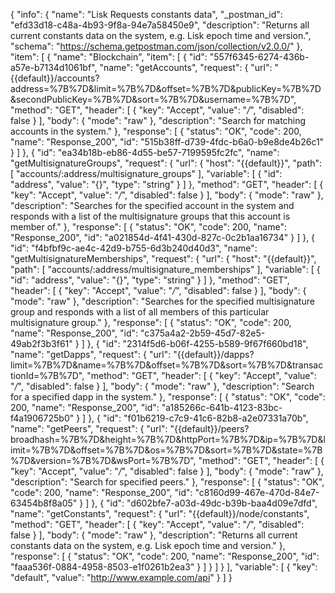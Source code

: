 {
  "info": {
    "name": "Lisk Requests constants data",
    "_postman_id": "efd33d18-c48a-4b93-9f8a-94e7a58450e9",
    "description": "Returns all current constants data on the system, e.g. Lisk epoch time and version.",
    "schema": "https://schema.getpostman.com/json/collection/v2.0.0/"
  },
  "item": [
    {
      "name": "Blockchain",
      "item": [
        {
          "id": "557f6345-6274-436b-a57e-b7134d1061bf",
          "name": "getAccounts",
          "request": {
            "url": "{{default}}/accounts?address=%7B%7D&limit=%7B%7D&offset=%7B%7D&publicKey=%7B%7D&secondPublicKey=%7B%7D&sort=%7B%7D&username=%7B%7D",
            "method": "GET",
            "header": [
              {
                "key": "Accept",
                "value": "*/*",
                "disabled": false
              }
            ],
            "body": {
              "mode": "raw"
            },
            "description": "Search for matching accounts in the system."
          },
          "response": [
            {
              "status": "OK",
              "code": 200,
              "name": "Response_200",
              "id": "515b38ff-d739-4fdc-b6a0-b9e8de4b26c1"
            }
          ]
        },
        {
          "id": "ea34b18b-eb86-4d55-be57-7199595fc2fc",
          "name": "getMultisignatureGroups",
          "request": {
            "url": {
              "host": "{{default}}",
              "path": [
                "accounts/:address/multisignature_groups"
              ],
              "variable": [
                {
                  "id": "address",
                  "value": "{}",
                  "type": "string"
                }
              ]
            },
            "method": "GET",
            "header": [
              {
                "key": "Accept",
                "value": "*/*",
                "disabled": false
              }
            ],
            "body": {
              "mode": "raw"
            },
            "description": "Searches for the specified account in the system and responds with a list of the multisignature groups that this account is member of."
          },
          "response": [
            {
              "status": "OK",
              "code": 200,
              "name": "Response_200",
              "id": "a021854d-4f41-430d-827c-0c2b1aa16734"
            }
          ]
        },
        {
          "id": "f4bfbf9c-ae4c-42d9-b755-6d3b240d40d3",
          "name": "getMultisignatureMemberships",
          "request": {
            "url": {
              "host": "{{default}}",
              "path": [
                "accounts/:address/multisignature_memberships"
              ],
              "variable": [
                {
                  "id": "address",
                  "value": "{}",
                  "type": "string"
                }
              ]
            },
            "method": "GET",
            "header": [
              {
                "key": "Accept",
                "value": "*/*",
                "disabled": false
              }
            ],
            "body": {
              "mode": "raw"
            },
            "description": "Searches for the specified multisignature group and responds with a list of all members of this particular multisignature group."
          },
          "response": [
            {
              "status": "OK",
              "code": 200,
              "name": "Response_200",
              "id": "c375a4a2-2b59-45d7-82e5-49ab2f3b3f61"
            }
          ]
        },
        {
          "id": "2314f5d6-b06f-4255-b589-9f67f660bd18",
          "name": "getDapps",
          "request": {
            "url": "{{default}}/dapps?limit=%7B%7D&name=%7B%7D&offset=%7B%7D&sort=%7B%7D&transactionId=%7B%7D",
            "method": "GET",
            "header": [
              {
                "key": "Accept",
                "value": "*/*",
                "disabled": false
              }
            ],
            "body": {
              "mode": "raw"
            },
            "description": "Search for a specified dapp in the system."
          },
          "response": [
            {
              "status": "OK",
              "code": 200,
              "name": "Response_200",
              "id": "a185266c-641b-4123-83bc-f4a1906725b0"
            }
          ]
        },
        {
          "id": "f01b6219-c7c9-41c6-82b8-a2e07331a70b",
          "name": "getPeers",
          "request": {
            "url": "{{default}}/peers?broadhash=%7B%7D&height=%7B%7D&httpPort=%7B%7D&ip=%7B%7D&limit=%7B%7D&offset=%7B%7D&os=%7B%7D&sort=%7B%7D&state=%7B%7D&version=%7B%7D&wsPort=%7B%7D",
            "method": "GET",
            "header": [
              {
                "key": "Accept",
                "value": "*/*",
                "disabled": false
              }
            ],
            "body": {
              "mode": "raw"
            },
            "description": "Search for specified peers."
          },
          "response": [
            {
              "status": "OK",
              "code": 200,
              "name": "Response_200",
              "id": "c8160d99-467e-470d-84e7-63454b8f8a05"
            }
          ]
        },
        {
          "id": "d602bfe7-a03d-49dc-b39b-baa4d09e7dfd",
          "name": "getConstants",
          "request": {
            "url": "{{default}}/node/constants",
            "method": "GET",
            "header": [
              {
                "key": "Accept",
                "value": "*/*",
                "disabled": false
              }
            ],
            "body": {
              "mode": "raw"
            },
            "description": "Returns all current constants data on the system, e.g. Lisk epoch time and version."
          },
          "response": [
            {
              "status": "OK",
              "code": 200,
              "name": "Response_200",
              "id": "faaa536f-0884-4958-8503-e1f0261b2ea3"
            }
          ]
        }
      ]
    }
  ],
  "variable": [
    {
      "key": "default",
      "value": "http://www.example.com/api"
    }
  ]
}